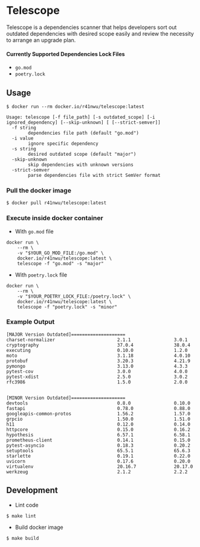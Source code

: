 # Telescope

Telescope is a dependencies scanner that helps developers sort out outdated dependencies with desired scope easily and review the necessity to arrange an upgrade plan.

#### Currently Supported Dependencies Lock Files
- `go.mod`
- `poetry.lock`

## Usage
```
$ docker run --rm docker.io/r41nwu/telescope:latest

Usage: telescope [-f file_path] [-s outdated_scope] [-i ignored_dependency] [--skip-unknown] [ [--strict-semver]]
  -f string
        dependencies file path (default "go.mod")
  -i value
        ignore specific dependency
  -s string
        desired outdated scope (default "major")
  -skip-unknown
        skip dependencies with unknown versions
  -strict-semver
        parse dependencies file with strict SemVer format
```

### Pull the docker image
```
$ docker pull r41nwu/telescope:latest
```

### Execute inside docker container

- With `go.mod` file
```
docker run \
    --rm \
    -v "$YOUR_GO_MOD_FILE:/go.mod" \
    docker.io/r41nwu/telescope:latest \
    telescope -f "go.mod" -s "major"
```

- With `poetry.lock` file
```
docker run \
    --rm \
    -v "$YOUR_POETRY_LOCK_FILE:/poetry.lock" \
    docker.io/r41nwu/telescope:latest \
    telescope -f "poetry.lock" -s "minor"
```

### Example Output
```
[MAJOR Version Outdated]====================
charset-normalizer                       2.1.1                3.0.1
cryptography                             37.0.4               38.0.4
executing                                0.10.0               1.2.0
moto                                     3.1.18               4.0.10
protobuf                                 3.20.3               4.21.9
pymongo                                  3.13.0               4.3.3
pytest-cov                               3.0.0                4.0.0
pytest-xdist                             2.5.0                3.0.2
rfc3986                                  1.5.0                2.0.0


[MINOR Version Outdated]====================
devtools                                 0.8.0                0.10.0
fastapi                                  0.78.0               0.88.0
googleapis-common-protos                 1.56.2               1.57.0
grpcio                                   1.50.0               1.51.0
h11                                      0.12.0               0.14.0
httpcore                                 0.15.0               0.16.2
hypothesis                               6.57.1               6.58.1
prometheus-client                        0.14.1               0.15.0
pytest-asyncio                           0.18.3               0.20.2
setuptools                               65.5.1               65.6.3
starlette                                0.19.1               0.22.0
uvicorn                                  0.17.6               0.20.0
virtualenv                               20.16.7              20.17.0
werkzeug                                 2.1.2                2.2.2
```

## Development
- Lint code
```
$ make lint
```

- Build docker image
```
$ make build
```
